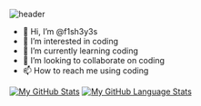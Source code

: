 ![header](https://capsule-render.vercel.app/api?type=wave&color=auto&height=300&section=header)
- 👋 Hi, I’m @f1sh3y3s
- 👀 I’m interested in coding
- 🌱 I’m currently learning coding
- 💞️ I’m looking to collaborate on coding
- 📫 How to reach me using coding

[![My GitHub Stats](https://github-readme-stats.vercel.app/api/?username=f1sh3y3s&count_private=true&theme=blue-green&show_icons=true)]()
[![My GitHub Language Stats](https://github-readme-stats.vercel.app/api/top-langs/?username=f1sh3y3s&layout=compact&theme=blue-green)]()


<!---
f1sh3y3s/f1sh3y3s is a ✨ special ✨ repository because its `README.md` (this file) appears on your GitHub profile.
You can click the Preview link to take a look at your changes.
--->
